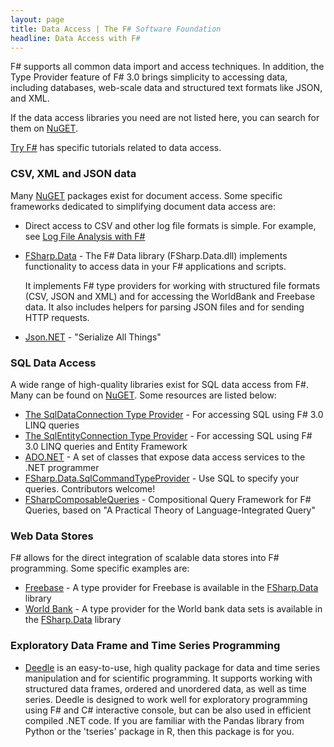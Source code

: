 ```yaml
---
layout: page
title: Data Access | The F# Software Foundation
headline: Data Access with F#
---
```


F# supports all common data import and access techniques. In addition, the Type Provider feature of 
F# 3.0 brings simplicity to accessing data, including databases,
web-scale data and structured text formats like JSON, and XML.

If the data access libraries you need are not listed here, you can search for them on [NuGET](http://nuget.org). 

[Try F#](http://tryfsharp.org/learn) has specific tutorials related to data access. 

### CSV, XML and JSON data

Many [NuGET](http://nuget.org) packages exist for document access. Some specific frameworks dedicated to simplifying document data access are:

 * Direct access to CSV and other log file formats is simple. For example, see [Log File Analysis with F#](http://jyliao.blogspot.co.uk/2011/03/log-analysis-with-f.html)

 * [FSharp.Data](http://fsharp.github.io/FSharp.Data/) - The F# Data library (FSharp.Data.dll) implements functionality to access data in your F# applications and scripts. 

   It implements F# type providers for working with structured file formats (CSV, JSON and XML) and for accessing the WorldBank and Freebase data. It also includes helpers for parsing JSON files and for sending HTTP requests.

 * [Json.NET](http://json.codeplex.com/) - "Serialize All Things"

### SQL Data Access

A wide range of high-quality libraries exist for SQL data access from F#. Many can be found on [NuGET](http://nuget.org).
Some resources are listed below:

 * [The SqlDataConnection Type Provider](http://msdn.microsoft.com/en-us/library/hh361033.aspx) - For accessing SQL using F# 3.0 LINQ queries
 * [The SqlEntityConnection Type Provider](http://msdn.microsoft.com/en-us/library/hh361035.aspx) - For accessing SQL using F# 3.0 LINQ queries and Entity Framework
 * [ADO.NET](http://msdn.microsoft.com/en-us/library/aa286484.aspx) - A set of classes that expose data access services to the .NET programmer
 * [FSharp.Data.SqlCommandTypeProvider](https://github.com/dmitry-a-morozov/FSharp.Data.SqlCommandTypeProvider) - Use SQL to specify your queries. Contributors welcome!
 * [FSharpComposableQueries](http://fsharp.github.io/FSharpComposableQuery/) - Compositional Query Framework for F# Queries, based on "A Practical Theory of Language-Integrated Query"

### Web Data Stores

F# allows for the direct integration of scalable data stores into F# programming. Some specific examples are:

 * [Freebase](http://freeebase.com) - A type provider for Freebase is available in the [FSharp.Data](http://fsharp.github.io/FSharp.Data/) library
 * [World Bank](http://worldbank.org) - A type provider for the World bank data sets is available in the [FSharp.Data](http://fsharp.github.io/FSharp.Data/) library

### Exploratory Data Frame and Time Series Programming

 * [Deedle](http://bluemountaincapital.github.io/Deedle/) is an easy-to-use, high quality package 
   for data and time series manipulation and for scientific programming. It supports working with 
   structured data frames, ordered and unordered data, as well as time series. Deedle is designed to 
   work well for exploratory programming using F# and C# interactive console, but can be also used in 
   efficient compiled .NET code.  If you are familiar with the Pandas library from Python or the 'tseries' 
   package in R, then this package is for you.


